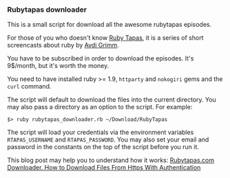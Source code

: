 ### Rubytapas downloader

This is a small script for download all the awesome rubytapas episodes.

For those of you who doesn't know [Ruby Tapas](http://www.rubytapas.com/), it is a series of short
screencasts about ruby by [Avdi Grimm](http://devblog.avdi.org/).

You have to be subscribed in order to download the episodes. It's 9$/month, but it's worth the money.

You need to have installed ruby >= 1.9, `httparty` and `nokogiri` gems and the `curl` command.

The script will default to download the files into the current directory. You may also pass a directory as an option to the script. For example:

```text
$> ruby rubytapas_downloader.rb ~/Download/RubyTapas
```

The script will load your credentials via the environment variables `RTAPAS_USERNAME` and `RTAPAS_PASSWORD`. You may also set your email and password in the constants on the top of the script before you run it.

This blog post may help you to understand how it works: [Rubytapas.com Downloader. How to Download Files From Https With Authentication](http://miguelcamba.com/blog/2013/05/04/rubytapas-dot-com-downloader-how-to-download-files-from-https-with-authentication/)

